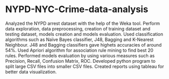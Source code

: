 # NYPD-NYC-Crime-data-analysis
Analyzed the NYPD arrest dataset with the help of the Weka tool. Perform data exploration, data preprocessing, creation of training dataset and testing dataset, models creation and models evaluation. Used classification algorithms such as Naïve Bayes classifier, J48, Bagging and K-Nearest Neighbour. J48 and Bagging classifiers gave highets accuracies of around 54%. Used Apriori algorithm for association rule mining to find best 20 rules. Performed models evaluation by using various measures such as Precision, Recall, Confusion Matrix, ROC. Developed python program to split large CSV files into  smaller CSV files. Created reports using tableau for better data visualization.   
